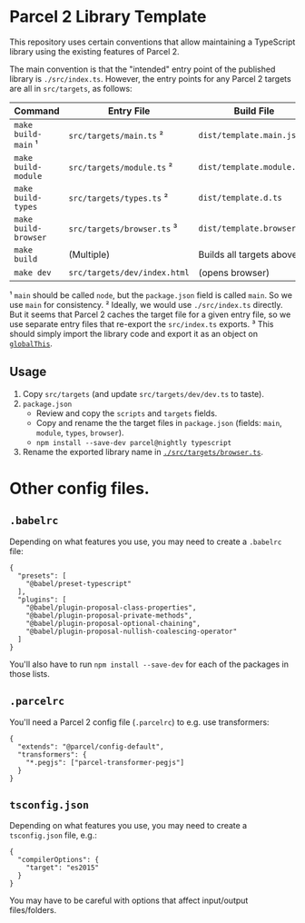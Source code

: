 # Parcel 2 Library Template

This repository uses certain conventions that allow maintaining a TypeScript library using the existing features of Parcel 2.

The main convention is that the "intended" entry point of the published library is `./src/index.ts`. However, the entry points for any Parcel 2 targets are all in `src/targets`, as follows:

| Command              | Entry File                   | Build File                 |
| -------------------- | ---------------------------- | -------------------------- |
| `make build-main` ¹  | `src/targets/main.ts` ²      | `dist/template.main.js`    |
| `make build-module`  | `src/targets/module.ts` ²    | `dist/template.module.js`  |
| `make build-types`   | `src/targets/types.ts` ²     | `dist/template.d.ts`       |
| `make build-browser` | `src/targets/browser.ts` ³   | `dist/template.browser.ts` |
| `make build`         | (Multiple)                   | Builds all targets above   |
| `make dev`           | `src/targets/dev/index.html` | (opens browser)            |

¹ `main` should be called `node`, but the `package.json` field is called `main`. So we use `main` for consistency.
² Ideally, we would use `./src/index.ts` directly. But it seems that Parcel 2 caches the target file for a given entry file, so we use separate entry files that re-export the `src/index.ts` exports.
³ This should simply import the library code and export it as an object on [`globalThis`](https://caniuse.com/#feat=mdn-javascript_builtins_globalthis).

## Usage

1. Copy `src/targets` (and update `src/targets/dev/dev.ts` to taste).
2. `package.json`
   - Review and copy the `scripts` and `targets` fields.
   - Copy and rename the the target files in `package.json` (fields: `main`, `module`, `types`, `browser`).
   - `npm install --save-dev parcel@nightly typescript`
3. Rename the exported library name in [`./src/targets/browser.ts`](./src/targets/browser.ts).

# Other config files.

## `.babelrc`

Depending on what features you use, you may need to create a `.babelrc` file:

    {
      "presets": [
        "@babel/preset-typescript"
      ],
      "plugins": [
        "@babel/plugin-proposal-class-properties",
        "@babel/plugin-proposal-private-methods",
        "@babel/plugin-proposal-optional-chaining",
        "@babel/plugin-proposal-nullish-coalescing-operator"
      ]
    }

You'll also have to run `npm install --save-dev` for each of the packages in those lists.

## `.parcelrc`

You'll need a Parcel 2 config file (`.parcelrc`) to e.g. use transformers:

    {
      "extends": "@parcel/config-default",
      "transformers": {
        "*.pegjs": ["parcel-transformer-pegjs"]
      }
    }

## `tsconfig.json`

Depending on what features you use, you may need to create a `tsconfig.json` file, e.g.:

    {
      "compilerOptions": {
        "target": "es2015"
      }
    }

You may have to be careful with options that affect input/output files/folders.
